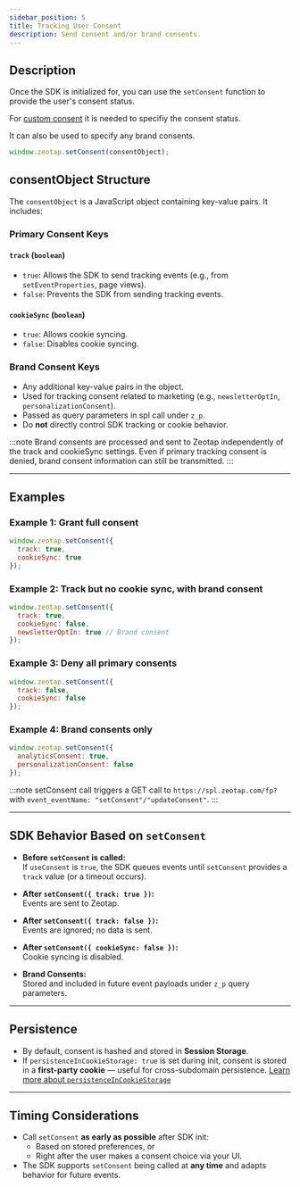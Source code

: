 ```yaml
---
sidebar_position: 5
title: Tracking User Consent
description: Send consent and/or brand consents.
---
```


## Description

Once the SDK is initialized for, you can use the `setConsent` function to provide the user's consent status.

For [custom consent](../Consent/customConsent) it is needed to specifiy the consent status.

It can also be used to specify any brand consents.

```javascript
window.zeotap.setConsent(consentObject);
```


## consentObject Structure

The `consentObject` is a JavaScript object containing key-value pairs. It includes:

### Primary Consent Keys

#### `track` (`boolean`)
- `true`: Allows the SDK to send tracking events (e.g., from `setEventProperties`, page views).
- `false`: Prevents the SDK from sending tracking events.

#### `cookieSync` (`boolean`)
- `true`: Allows cookie syncing.
- `false`: Disables cookie syncing.

### Brand Consent Keys

- Any additional key-value pairs in the object.
- Used for tracking consent related to marketing (e.g., `newsletterOptIn`, `personalizationConsent`).
- Passed as query parameters in spl call under `z_p`.
- Do **not** directly control SDK tracking or cookie behavior.

:::note
 Brand consents are processed and sent to Zeotap independently of the track and cookieSync settings. Even if primary tracking consent is denied, brand consent information can still be transmitted.
:::

---

## Examples

### Example 1: Grant full consent
```javascript
window.zeotap.setConsent({
  track: true,
  cookieSync: true
});
```

### Example 2: Track but no cookie sync, with brand consent
```javascript
window.zeotap.setConsent({
  track: true,
  cookieSync: false,
  newsletterOptIn: true // Brand consent
});
```

### Example 3: Deny all primary consents
```javascript
window.zeotap.setConsent({
  track: false,
  cookieSync: false
});
```

### Example 4: Brand consents only
```javascript
window.zeotap.setConsent({
  analyticsConsent: true,
  personalizationConsent: false
});
```

:::note
setConsent call triggers a GET call to ```https://spl.zeotap.com/fp?``` with   ```event_eventName: "setConsent"/"updateConsent"```.
:::

---

## SDK Behavior Based on `setConsent`

- **Before `setConsent` is called:**  
  If `useConsent` is `true`, the SDK queues events until `setConsent` provides a `track` value (or a timeout occurs).

- **After `setConsent({ track: true })`:**  
  Events are sent to Zeotap.

- **After `setConsent({ track: false })`:**  
  Events are ignored; no data is sent.

- **After `setConsent({ cookieSync: false })`:**  
  Cookie syncing is disabled.

- **Brand Consents:**  
  Stored and included in future event payloads under `z_p` query parameters.

---

## Persistence

- By default, consent is hashed and stored in **Session Storage**.
- If `persistenceInCookieStorage: true` is set during init, consent is stored in a **first-party cookie** — useful for cross-subdomain persistence. [Learn more about ```persistenceInCookieStorage```](../Configurations/persistenceInCookieStorage)

---

## Timing Considerations

- Call `setConsent` **as early as possible** after SDK init:
  - Based on stored preferences, or
  - Right after the user makes a consent choice via your UI.
- The SDK supports `setConsent` being called at **any time** and adapts behavior for future events.


